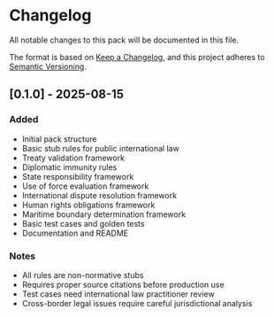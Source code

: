 # Changelog

All notable changes to this pack will be documented in this file.

The format is based on [Keep a Changelog](https://keepachangelog.com/en/1.0.0/),
and this project adheres to [Semantic Versioning](https://semver.org/spec/v2.0.0.html).

## [0.1.0] - 2025-08-15

### Added
- Initial pack structure
- Basic stub rules for public international law
- Treaty validation framework
- Diplomatic immunity rules
- State responsibility framework
- Use of force evaluation framework
- International dispute resolution framework
- Human rights obligations framework
- Maritime boundary determination framework
- Basic test cases and golden tests
- Documentation and README

### Notes
- All rules are non-normative stubs
- Requires proper source citations before production use
- Test cases need international law practitioner review
- Cross-border legal issues require careful jurisdictional analysis